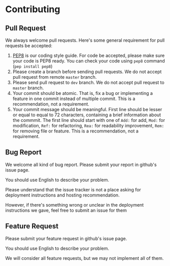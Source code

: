 Contributing
============

## Pull Request

We always welcome pull requests. Here's some general requirement for
pull requests be accepted:

1. [PEP8](http://www.python.org/dev/peps/pep-0008/) is our coding style
   guide. For code be accepted, please make sure your code is PEP8
   ready. You can check your code using `pep8` command (`pep install
   pep8`)
2. Please create a branch before sending pull requests. We do not accept
   pull request from remote `master` branch.
3. Please send pull request to `dev` branch. We do not accept pull
   request to `master` branch.
4. Your commit should be atomic. That is, fix a bug or implementing a
   feature in one commit instead of multiple commit. This is a
   recommendation, not a requirement.
5. Your commit message should be meaningful. First line should be lesser
   or equal to equal to 72 characters, containing a brief information
   about the commmit. The first line should start with one of `Add:` for
   add, `Mod:` for modification, `Ref:` for refactoring, `Rea:` for
   readability improvement, `Rem:` for removing file or feature. This is
   a recommendation, not a requirement.

## Bug Report

We welcome all kind of bug report. Please submit your report in github's
issue page.

You should use English to describe your problem.

Please understand that the issue tracker is not a place asking for
deployment instructions and hosting recommendation.

However, if there's something wrong or unclear in the deployment
instructions we gave, feel free to submit an issue for them

## Feature Request

Please submit your feature request in github's issue page.

You should use English to describe your problem.

We will consider all feature requests, but we may not implement all of
them.
